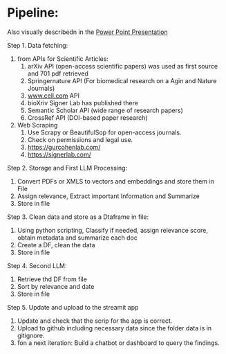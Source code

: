 # **Pipeline:**

Also visually describedn in the [Power Point Presentation](../08_Documentation_and_reporting/About%20staying%20young.pptx)

Step 1\. Data fetching:

1. from APIs for Scientific Articles:
   1. arXiv API (open-access scientific papers) was used as first source and 701 pdf retrieved
   2. Springernature API (For biomedical research on a Agin and Nature Journals)
   3. www.cell.com API 
   4. bioXriv  Signer Lab has published there
   5. Semantic Scholar API (wide range of research papers)  
   6. CrossRef API (DOI-based paper research)  
2. Web Scraping  
   1. Use Scrapy or BeautifulSop for open-access journals.  
   2. Check on permissions and legal use.
   3. https://gurcohenlab.com/
   4. https://signerlab.com/

Step 2\. Storage and First LLM Processing:

1. Convert PDFs or XMLS to vectors and embeddings and store them in File 
2. Assign relevance, Extract important Information and Summarize 
3. Store in file

Step 3\. Clean data and store as a Dtaframe in file:

1. Using python scripting, Classify if needed, assign relevance score, obtain metadata and summarize each doc
2. Create a DF, clean the data
3. Store in file

Step 4\. Second LLM:

1. Retrieve thd DF from file
2. Sort by relevance and date
3. Store in file 

Step 5\. Update and upload to the streamit app

1. Update and check that the scrip for the app is correct.
1. Upload to github including necessary data since the folder data is in gitignore.
1. fon a next iteration: Build a chatbot or dashboard to query the findings.